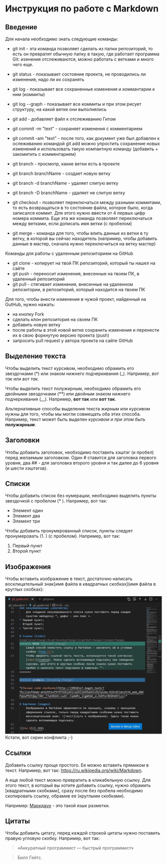 # Инструкция по работе с Markdown

## Введение 

Для начала необходимо знать следующие команды:
* git init - эта команда позволяет сделать из папки репозиторий, то есть он превратит обычную папку в такую, где работает программа Git: изенения отслеживаются, можно работать с ветками и много чего еще.

* git status - показывает состояние проекта, не проводились ли изменения, надо ли их сохранять

* git log - показывает все сохраненные изменения и коммантарии к ним (коммиты)

* git log --graph - показывает все коммиты и при этом рисует структуру, на какой ветке они выполнялись

* git add - добавляет файл к отслеживанию Гитом

* git commit -m "text" - сохраняет изменения с комментарием

* git commit -am "text" - после того, как документ уже был добавлен к ослеживанию командой git add можно упростить сохранение новых изменений и использовать такую компактную команду (добавить + закомитить с комментарием)

* git branch - просмотр, какие ветки есть в проекте

* git branch branchName - создает новую ветку

* git branch -d branchName - удаляет слитую ветку

* git branch -D branchName - удаляет не слитую ветку

* git checkout - позволяет переключаться между разными коммитами, то есть возвращаться в то состояние файла, которое было, когда записался коммит. Для этого нужно ввести от 4 первых цифр номера коммита. Еще эта же команда позволяет переключаться между ветками, если дописать имя ветки (с пробелом)

* git merge - команда для того, чтобы влить данные из ветки в ту ветку, в которой вы сейчас находитель (например, чтобы добавить данные в мастер, сначала нужно переключиться на ветку мастер)

Команды для работы с удаленным репозиторием на GitHub
* git clone - копирует на твой ПК репозиторий, который ты нашел на сайте
* git push - переносит изменения, внесенные на твоем ПК, в удаленный репозиторий
* git pull - стягивает изменения, внесенные на удаленном репозитории, в репозиторий, который находится на твоем ПК

Для того, чтобы внести изменения в чужой проект, найденный на GutHub, нужно нажать:
* на кнопку Fork
* сделать клон репозитория на своем ПК
* добавить новую ветку
* после работы в этой новой ветке сохранить изменения и перенести их в свою форкнутую версию проекта (push)
* запросить pull request у автора проекта на сайте GitHub


## Выделение текста 

Чтобы выделить текст курсивом, необходимо обрамить его звездочками (*) или знаком нижнего подчеркивания (_). Например, *вот так* или _вот так_.

Чтобы выделить текст полужирным, необходимо обрамить его двойными звездочками (**) или двойным знаком нижнего подчеркивания (__). Например, **вот так** или __вот так__.

Альтернативные способы выделения текста жирным или курсивом нужны для того, чтобы мы могли совмещать оба этих способа. Например, текст может быть выделен *курсивом и при этом быть __полужирным__*.

## Заголовки

Чтобы добавить заголовок, необходимо поставить хэштэг (и пробел) перед желаемым заголовком. Один # ставится для заголовка первого уровня, два ## - для заголовка второго уровня и так далее до 6 уровня (и шести хэштэгов).

## Списки

Чтобы добавить список без нумерации, необходимо выделить пункты звездочкой с пробелом (* ). Например, вот так:
* Элемент один
* Элемент два
* Элемент три

Чтобы добавить пронумерованный список, пункты следует пронумеровать (1. ) (с пробелом). Например, вот так:
1. Первый пункт
2. Второй пункт

## Изображения
Чтобы вставить изображение в текст, достаточно написать восклицательный знак[имя файла в квадратных скобках](имя файла в круглых скобках):

![Conflict.jpg](Conflict.jpg)
Кстати, вот скрин конфликта ;-)

## Ссылки

Добавить ссылку проще простого. Ее можно вставить прямиком в текст. Например, вот так: https://ru.wikipedia.org/wiki/Markdown. 

А еще любой текст можно превратить в кликабельную ссылку. Для этого текст, в который вы хотите добавить ссылку, нужно обрамить [квадратными скобками], сразу после без пробела необходимо скопировать ссылку, обрамив ее (круглыми скобками). 

Например:
[Маркдаун](https://ru.wikipedia.org/wiki/Markdown) - это такой язык разметки.

## Цитаты

Чтобы добавить цитату, перед каждой строкой цитаты нужно поставить правую угловую скобку. Например, вот так:

>«Аккуратный программист — быстрый программист»

>Билл Гейтс.
